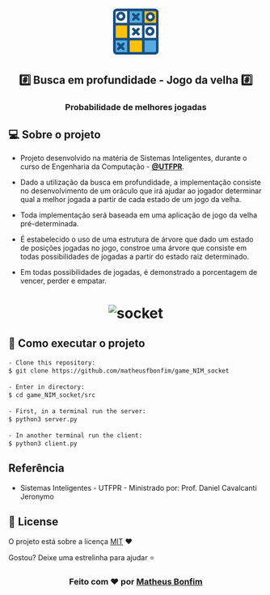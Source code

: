 <h1 align="center">
  <img alt="socket" src=".github/tic-tac-toe-pngrepo-com.png" width="18%"/>
</h1>

<h2 align="center">
  #️⃣ Busca em profundidade - Jogo da velha #️⃣ 
</h2>
<h3 align="center">
Probabilidade de melhores jogadas 
</h3>

## 💻 Sobre o projeto

- Projeto desenvolvido na matéria de Sistemas Inteligentes, durante o curso de Engenharia da Computação - **[@UTFPR](http://www.utfpr.edu.br/)**.

- Dado a utilização da busca em profundidade, a implementação consiste no desenvolvimento de um oráculo que irá ajudar ao jogador determinar qual a melhor jogada a partir de cada estado de um jogo da velha.

- Toda implementação será baseada em uma aplicação de jogo da velha pré-determinada.

- É estabelecido o uso de uma estrutura de árvore que dado um estado de posições jogadas no jogo, constroe uma árvore que consiste em todas possibilidades de jogadas a partir do estado raiz determinado.

- Em todas possibilidades de jogadas, é demonstrado a porcentagem de vencer, perder e empatar.

<h1 align="center">
  <img alt="socket" src="https://ksvi.mff.cuni.cz/~dingle/2019-20/prog_2/tic_tac_toe.svg" width="35%"/>
</h1>

## 🚀 Como executar o projeto

   ```
   - Clone this repository:
   $ git clone https://github.com/matheusfbonfim/game_NIM_socket

   - Enter in directory:
   $ cd game_NIM_socket/src

   - First, in a terminal run the server:
   $ python3 server.py

   - In another terminal run the client:
   $ python3 client.py
   ```

## Referência

- Sistemas Inteligentes - UTFPR - Ministrado por: Prof. Daniel Cavalcanti Jeronymo

## :memo: License

O projeto está sobre a licença [MIT](./LICENSE) ❤️ 

Gostou? Deixe uma estrelinha para ajudar ⭐

<!-- Mensagem final -->
<h3 align="center">
Feito com ❤️ por <a href="https://www.linkedin.com/in/matheus-de-farias-bonfim-448667169/">Matheus Bonfim</a>
</h3>
